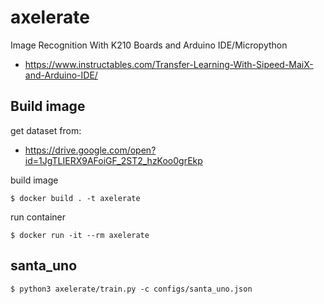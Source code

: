 # axelerate

Image Recognition With K210 Boards and Arduino IDE/Micropython
- https://www.instructables.com/Transfer-Learning-With-Sipeed-MaiX-and-Arduino-IDE/

## Build image

get dataset from:
- https://drive.google.com/open?id=1JgTLIERX9AFoiGF_2ST2_hzKoo0grEkp

build image
```
$ docker build . -t axelerate
```
run container
```
$ docker run -it --rm axelerate
```
## santa_uno
```
$ python3 axelerate/train.py -c configs/santa_uno.json
```
